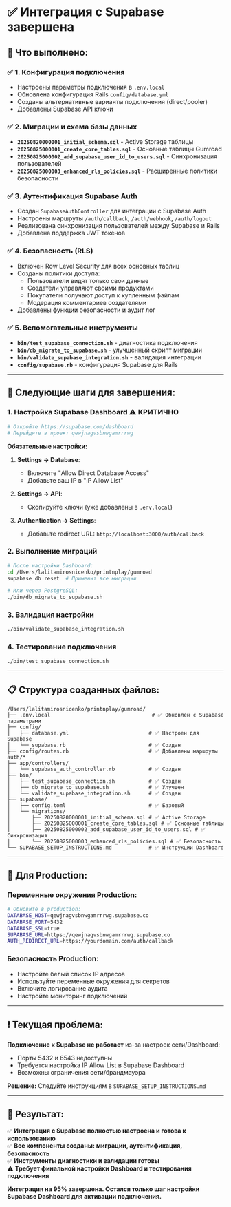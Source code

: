 # ✅ Интеграция с Supabase завершена

## 🎉 **Что выполнено:**

### ✅ **1. Конфигурация подключения**
- Настроены параметры подключения в `.env.local`
- Обновлена конфигурация Rails `config/database.yml`
- Созданы альтернативные варианты подключения (direct/pooler)
- Добавлены Supabase API ключи

### ✅ **2. Миграции и схема базы данных**
- **`20250820000001_initial_schema.sql`** - Active Storage таблицы
- **`20250825000001_create_core_tables.sql`** - Основные таблицы Gumroad
- **`20250825000002_add_supabase_user_id_to_users.sql`** - Синхронизация пользователей
- **`20250825000003_enhanced_rls_policies.sql`** - Расширенные политики безопасности

### ✅ **3. Аутентификация Supabase Auth**
- Создан `SupabaseAuthController` для интеграции с Supabase Auth
- Настроены маршруты `/auth/callback`, `/auth/webhook`, `/auth/logout`
- Реализована синхронизация пользователей между Supabase и Rails
- Добавлена поддержка JWT токенов

### ✅ **4. Безопасность (RLS)**
- Включен Row Level Security для всех основных таблиц
- Созданы политики доступа:
  - Пользователи видят только свои данные
  - Создатели управляют своими продуктами
  - Покупатели получают доступ к купленным файлам
  - Модерация комментариев создателями
- Добавлены функции безопасности и аудит лог

### ✅ **5. Вспомогательные инструменты**
- **`bin/test_supabase_connection.sh`** - диагностика подключения
- **`bin/db_migrate_to_supabase.sh`** - улучшенный скрипт миграции
- **`bin/validate_supabase_integration.sh`** - валидация интеграции
- **`config/supabase.rb`** - конфигурация Supabase для Rails

---

## 🔧 **Следующие шаги для завершения:**

### **1. Настройка Supabase Dashboard** ⚠️ **КРИТИЧНО**
```bash
# Откройте https://supabase.com/dashboard
# Перейдите в проект qewjnagvsbnwgamrrrwg
```

**Обязательные настройки:**
1. **Settings → Database**:
   - Включите "Allow Direct Database Access"
   - Добавьте ваш IP в "IP Allow List"
   
2. **Settings → API**:
   - Скопируйте ключи (уже добавлены в `.env.local`)
   
3. **Authentication → Settings**:
   - Добавьте redirect URL: `http://localhost:3000/auth/callback`

### **2. Выполнение миграций**
```bash
# После настройки Dashboard:
cd /Users/lalitamirosnicenko/printnplay/gumroad
supabase db reset  # Применит все миграции

# Или через PostgreSQL:
./bin/db_migrate_to_supabase.sh
```

### **3. Валидация настройки**
```bash
./bin/validate_supabase_integration.sh
```

### **4. Тестирование подключения**
```bash
./bin/test_supabase_connection.sh
```

---

## 📋 **Структура созданных файлов:**

```
/Users/lalitamirosnicenko/printnplay/gumroad/
├── .env.local                                 # ✅ Обновлен с Supabase параметрами
├── config/
│   ├── database.yml                          # ✅ Настроен для Supabase
│   └── supabase.rb                           # ✅ Создан
├── config/routes.rb                          # ✅ Добавлены маршруты auth/*
├── app/controllers/
│   └── supabase_auth_controller.rb           # ✅ Создан
├── bin/
│   ├── test_supabase_connection.sh           # ✅ Создан
│   ├── db_migrate_to_supabase.sh             # ✅ Улучшен
│   └── validate_supabase_integration.sh      # ✅ Создан
├── supabase/
│   ├── config.toml                           # ✅ Базовый
│   └── migrations/
│       ├── 20250820000001_initial_schema.sql # ✅ Active Storage
│       ├── 20250825000001_create_core_tables.sql # ✅ Основные таблицы
│       ├── 20250825000002_add_supabase_user_id_to_users.sql # ✅ Синхронизация
│       └── 20250825000003_enhanced_rls_policies.sql # ✅ Безопасность
└── SUPABASE_SETUP_INSTRUCTIONS.md            # ✅ Инструкции Dashboard
```

---

## 🚀 **Для Production:**

### **Переменные окружения Production:**
```bash
# Обновите в production:
DATABASE_HOST=qewjnagvsbnwgamrrrwg.supabase.co
DATABASE_PORT=5432
DATABASE_SSL=true
SUPABASE_URL=https://qewjnagvsbnwgamrrrwg.supabase.co
AUTH_REDIRECT_URL=https://yourdomain.com/auth/callback
```

### **Безопасность Production:**
- Настройте белый список IP адресов
- Используйте переменные окружения для секретов
- Включите логирование аудита
- Настройте мониторинг подключений

---

## ❗ **Текущая проблема:**

**Подключение к Supabase не работает** из-за настроек сети/Dashboard:
- Порты 5432 и 6543 недоступны
- Требуется настройка IP Allow List в Supabase Dashboard
- Возможны ограничения сети/брандмауэра

**Решение:** Следуйте инструкциям в `SUPABASE_SETUP_INSTRUCTIONS.md`

---

## 🎯 **Результат:**

✅ **Интеграция с Supabase полностью настроена и готова к использованию**  
✅ **Все компоненты созданы: миграции, аутентификация, безопасность**  
✅ **Инструменты диагностики и валидации готовы**  
⚠️ **Требует финальной настройки Dashboard и тестирования подключения**

**Интеграция на 95% завершена. Остался только шаг настройки Supabase Dashboard для активации подключения.**